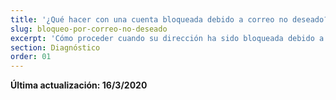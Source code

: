```yaml
---
title: '¿Qué hacer con una cuenta bloqueada debido a correo no deseado?'
slug: bloqueo-por-correo-no-deseado
excerpt: 'Cómo proceder cuando su dirección ha sido bloqueada debido a correo no deseado'
section: Diagnóstico
order: 01
---
```


**Última actualización: 16/3/2020**